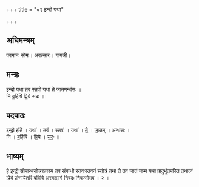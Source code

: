 +++
title = "०२ इन्दो यथा"

+++
## अधिमन्त्रम्
पवमानः सोमः। अवत्सारः। गायत्री।

## मन्त्रः
इन्दो॒ यथा॒ तव॒ स्तवो॒ यथा॑ ते जा॒तमन्ध॑सः ।  
नि ब॒र्हिषि॑ प्रि॒ये स॑दः ॥

## पदपाठः
इन्दो॒ इति॑ । यथा॑ । तव॑ । स्तवः॑ । यथा॑ । ते॒ । जा॒तम् । अन्ध॑सः ।  
नि । ब॒र्हिषि॑ । प्रि॒ये । स॒दः॒ ॥

## भाष्यम्
हे इन्द्रो सोमान्धसोन्नरूपस्य तव संबन्धी स्तवःस्तवनं स्तोत्रं तथा ते तव जातं जन्म यथा प्रादुर्भूतमस्ति तथात्वं प्रिये प्रीणयितरि बर्हिषि अस्मद्यागे निषदः निषण्णोभव ॥ २ ॥